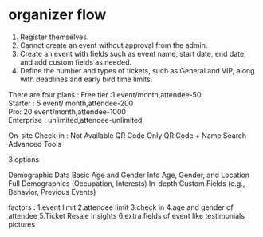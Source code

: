 # organizer flow

1. Register themselves.
2. Cannot create an event without approval from the admin.
3. Create an event with fields such as event name, start date, end date, and add custom fields as needed.
4. Define the number and types of tickets, such as General and VIP, along with deadlines and early bird time limits.

There are four plans :
Free tier :1 event/month,attendee-50 <br/>
Starter : 5 event/ month,attendee-200 <br/>
Pro: 20 event/month,attendee-1000 <br/>
Enterprise : unlimited,attendee-unlimited <br/>

On-site Check-in : Not Available QR Code Only QR Code + Name Search Advanced Tools

3 options

Demographic Data Basic Age and Gender Info Age, Gender, and Location Full Demographics (Occupation, Interests) In-depth Custom Fields (e.g., Behavior, Previous Events)

factors :
1.event limit
2.attendee limit
3.check in
4.age and gender of attendee
5.Ticket Resale Insights
6.extra fields of event like testimonials pictures

<!-- progress

1. organizer register
2.only owner can only change the password
2.initialy free plan
3. purchase plan according to that max device limit implement
only master device can change the password -->
